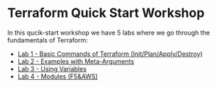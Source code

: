 # Terraform Quick Start Workshop
In this qucik-start workshop we have 5 labs where we go through the fundamentals of Terraform:

- <a href="https://github.com/skenderidis/terraform_lab/tree/main/lab-1">Lab 1 - Basic Commands of Terraform (Init/Plan/Apply/Destroy)</a>
- <a href="https://github.com/skenderidis/terraform_lab/tree/main/lab-2">Lab 2 - Examples with Meta-Arguments</a>
- <a href="https://github.com/skenderidis/terraform_lab/tree/main/lab-3">Lab 3 - Using Variables</a>
- <a href="https://github.com/skenderidis/terraform_lab/tree/main/lab-4">Lab 4 - Modules (F5&AWS)</a>

